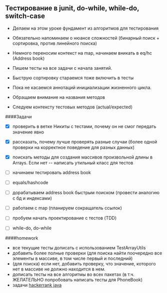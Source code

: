 ## Тестирование в junit, do-while, while-do, switch-case

- Делаем на этом уроке фундамент из алгоритмов для тестирования
- Обязательно напоминаем о нюансе сложностей (бинарный поиск + сортировка, против линейного поиска)
- Немного переносим контекст на map, начинаем вникать в eq/hc (Address book)

- Пишем тесты на все задачи с начала занятий. 
- Быструю сортировку стараемся тоже включить в тесты
- Пока не касаемся аннотаций инициализации жизненного цикла.
- Обращаем внимание на названия методов
- Следуем контексту тестовых методов (actual/expected)

####Задачи

- [x] проверить в ветке Никиты с тестами, почему он не смог передать значение явно
- [x] рассказать, почему лучше проверять разные случаи (более одной проверки на корректное поведение для разных данных)
- [x] поискать методы для создания массивов произвольной длины в Arrays. Если нет -- написать утильный класс для тестов


- [ ] начинаем тестировать address book
- [ ] equals/hashcode
- [ ] дорабатываем address book быстрым поиском (провести аналогию с бд и индексами)  
- [ ] работаем с map (планируем сокращатель ссылок)
- [ ] пробуем начать проектирование с тестов (TDD)
- [ ] while-do, do-while 

####homework
- все текущие тесты дописать с использованием TestArrayUtils 
- добавить более полные проверки (для поиска найти поочередно все элементы в массиве, в том числе первый и последний)
- (для поиска) если нет, добавить проверку, что значение, которого нет в массиве не должно находится в нем. 
- дописать тесты на все алгоритмы во всех пакетах (в т.ч. ЖЕЛАТЕЛЬНО попробовать написать тесты для PhoneBook)
- задачи [hackerrank java](https://www.hackerrank.com/domains/java?filters%5Bstatus%5D%5B%5D=unsolved&badge_type=java)

